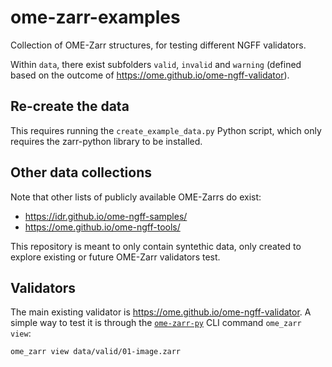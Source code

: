 # ome-zarr-examples

Collection of OME-Zarr structures, for testing different NGFF validators.

Within `data`, there exist subfolders `valid`, `invalid` and `warning` (defined based on the outcome of https://ome.github.io/ome-ngff-validator).

## Re-create the data

This requires running the `create_example_data.py` Python script, which only requires
the zarr-python library to be installed.

## Other data collections

Note that other lists of publicly available OME-Zarrs do exist:

* https://idr.github.io/ome-ngff-samples/
* https://ome.github.io/ome-ngff-tools/

This repository is meant to only contain syntethic data, only created to explore existing or future OME-Zarr validators test.

## Validators

The main existing validator is https://ome.github.io/ome-ngff-validator. A
simple way to test it is through the
[`ome-zarr-py`](https://github.com/ome/ome-zarr-py) CLI command `ome_zarr
view`:
```
ome_zarr view data/valid/01-image.zarr
```
